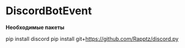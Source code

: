 # DiscordBotEvent

**Необходимые пакеты**

pip install discord
pip install git+https://github.com/Rapptz/discord.py